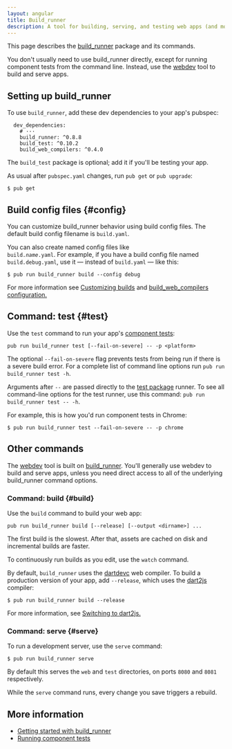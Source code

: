 ```yaml
---
layout: angular
title: Build_runner
description: A tool for building, serving, and testing web apps (and more).
---
```

<?code-excerpt path-base="examples/ng/doc"?>

This page describes the [build_runner][] package and its commands.

You don't usually need to use build_runner directly, except for running
component tests from the command line. Instead, use the [webdev][] tool to build
and serve apps.

## Setting up build_runner

To use `build_runner`, add these dev dependencies to your app's pubspec:

<?code-excerpt "quickstart/pubspec.yaml (build dependencies)" title?>
```
  dev_dependencies:
    # ···
    build_runner: ^0.8.8
    build_test: ^0.10.2
    build_web_compilers: ^0.4.0
```

The `build_test` package is optional; add it if you'll be testing your app.

As usual after `pubspec.yaml` changes, run `pub get` or `pub upgrade`:

```terminal
$ pub get
```

## Build config files {#config}

You can customize build_runner behavior using build config files. The default
build config filename is `build.yaml`.

You can also create named config files like <code> build.<i>name</i>.yaml</code>.
For example, if you have a build config file named `build.debug.yaml`, use it
&mdash; instead of `build.yaml` &mdash; like this:

```terminal
$ pub run build_runner build --config debug
```

For more information see [Customizing builds][]
and [build_web_compilers configuration.][build_web_compilers configuration]

## Command: test {#test}

Use the `test` command to run your app's [component tests][]:

```
pub run build_runner test [--fail-on-severe] -- -p <platform>
```

The optional `--fail-on-severe` flag prevents tests from being run if there is a
severe build error. For a complete list of command line options run `pub run
build_runner test -h`.

Arguments after `--` are passed directly to the [test package][] runner. To see
all command-line options for the test runner, use this command: `pub run
build_runner test -- -h`.

For example, this is how you'd run component tests in Chrome:

```terminal
$ pub run build_runner test --fail-on-severe -- -p chrome
```

## Other commands

The [webdev][] tool is built on [build_runner][]. You'll generally use webdev to
build and serve apps, unless you need direct access to all of the underlying
build_runner command options.

### Command: build {#build}

Use the `build` command to build your web app:

```
pub run build_runner build [--release] [--output <dirname>] ...
```

The first build is the slowest. After that, assets are cached on disk and
incremental builds are faster.

To continuously run builds as you edit, use the `watch` command.

By default, `build_runner` uses the [dartdevc][] web compiler. To build a
production version of your app, add `--release`, which uses the [dart2js][]
compiler:

```terminal
$ pub run build_runner build --release
```

For more information, see [Switching to dart2js.][Switching to dart2js]

### Command: serve {#serve}

To run a development server, use the `serve` command:

```terminal
$ pub run build_runner serve
```

By default this serves the `web` and `test` directories, on ports `8080` and `8081` respectively.

While the `serve` command runs, every change you save triggers a rebuild.

## More information

- [Getting started with build_runner][]
- [Running component tests][]

[build_runner]: https://pub.dartlang.org/packages/build_runner
[build_web_compilers configuration]: https://github.com/dart-lang/build/tree/master/build_web_compilers#configuration
[component tests]: /angular/guide/testing/component
[Customizing builds]: https://github.com/dart-lang/build/blob/master/build_config/README.md
[dart2js]: /tools/dart2js
[dartdevc]: /tools/dartdevc
[Getting started with build_runner]: https://github.com/dart-lang/build/blob/master/docs/getting_started.md
[Switching to dart2js]: https://github.com/dart-lang/build/blob/master/docs/getting_started.md#switching-to-dart2js
[test package]: https://pub.dartlang.org/packages/test
[Running component tests]: /angular/guide/testing/component/running-tests
[webdev]: /tools/webdev
